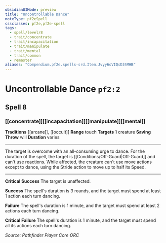 ```yaml
---
obsidianUIMode: preview
title: "Uncontrollable Dance"
noteType: pf2eSpell
cssclasses: pf2e,pf2e-spell
tags:
  - spell/level/8
  - trait/concentrate
  - trait/incapacitation
  - trait/manipulate
  - trait/mental
  - trait/common
  - remaster
aliases: "Compendium.pf2e.spells-srd.Item.Jvyy6oVIQsD34MHB" 
---
```

# Uncontrollable Dance  `pf2:2`  
## Spell 8
### [[concentrate]][[incapacitation]][[manipulate]][[mental]]
**Traditions** [[arcane]], [[occult]]
**Range** touch
**Targets** 1 creature
**Saving Throw**  will
**Duration** varies
* * * 
The target is overcome with an all-consuming urge to dance. For the duration of the spell, the target is [[Conditions/Off-Guard|Off-Guard]] and can't use reactions. While affected, the creature can't use move actions except to dance, using the Stride action to move up to half its Speed.

* * *

**Critical Success** The target is unaffected.

**Success** The spell's duration is 3 rounds, and the target must spend at least 1 action each turn dancing.

**Failure** The spell's duration is 1 minute, and the target must spend at least 2 actions each turn dancing.

**Critical Failure** The spell's duration is 1 minute, and the target must spend all its actions each turn dancing.

*Source: Pathfinder Player Core*
*ORC*